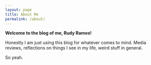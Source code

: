 ```yaml
---
layout: page
title: About Me
permalink: /about/
---
```


**Welcome to the blog of me, Rudy Ramos!**

Honestly I am just using this blog for whatever comes to mind. Media reviews, reflections on things I see in my life, weird stuff in general. 

So yeah.
